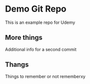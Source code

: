 # Demo Git Repo

This is an example repo for Udemy

## More things

Additional info for a second commit

## Thangs

Things to remember or not rememberxy
